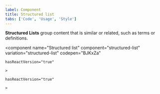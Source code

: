 ```yaml
---
label: Component
title: Structured list
tabs: ['Code', 'Usage', 'Style']
---
```


<page-intro>**Structured Lists** group content that is similar or related, such as terms or definitions.</page-intro>

<component 
    name="Structured list"
    component="structured-list" 
    variation="structured-list"
    codepen="BJKxZa"
    
    hasReactVersion="true"
    
    >
</component>
<component 
    name="Structured list with selection"
    component="structured-list" 
    variation="structured-list--selection"
    codepen="qpZYmK"
    
    hasReactVersion="true"
    
    >
</component>
<component-docs component="structured-list"></component-docs>

